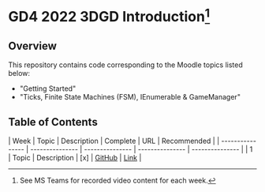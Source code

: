 # GD4 2022 3DGD Introduction[^1]

## Overview ##
This repository contains code corresponding to the Moodle topics listed below:
- "Getting Started"
- "Ticks, Finite State Machines (FSM), IEnumerable & GameManager"

## Table of Contents ##
| Week | Topic | Description | Complete | URL | Recommended | 
| ---------------- | --------------- | --------------- | --------------- | --------------- |
| 1 | Topic | Description | [x] | [GitHub](https://github.com/nmcguinness/GD4_2022_3DGD_Introduction.git) | [Link]() | 

[^1]: See MS Teams for recorded video content for each week.